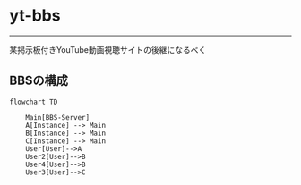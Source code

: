 # yt-bbs
---
某掲示板付きYouTube動画視聴サイトの後継になるべく

## BBSの構成
```mermaid
flowchart TD

    Main[BBS-Server]
    A[Instance] --> Main
    B[Instance] --> Main
    C[Instance] --> Main
    User[User]-->A
    User2[User]-->B
    User4[User]-->B
    User3[User]-->C
```